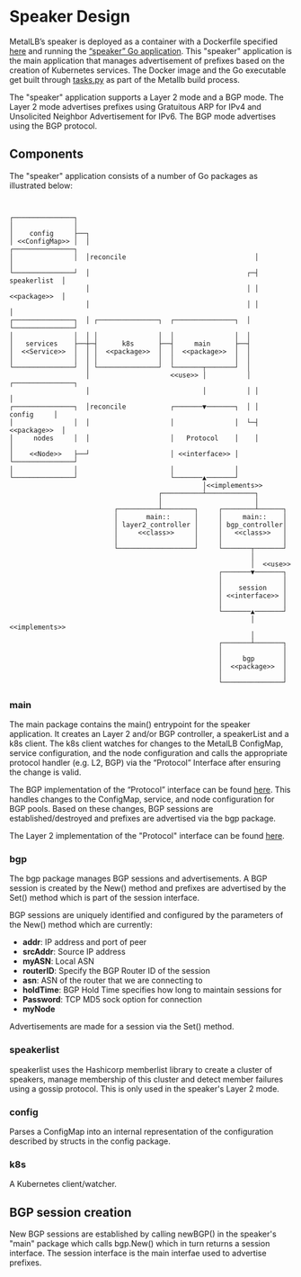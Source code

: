 # Speaker Design

MetalLB’s speaker is deployed as a container with a Dockerfile specified
[here](https://github.com/metallb/metallb/blob/main/speaker/Dockerfile) and
running the [“speaker” Go application](https://github.com/metallb/metallb/tree/main/speaker).
This "speaker" application is the main application that manages advertisement of
prefixes based on the creation of Kubernetes services. The Docker image and the
Go executable get built through [tasks.py](https://github.com/metallb/metallb/blob/main/tasks.py)
as part of the Metallb build process.

The "speaker" application supports a Layer 2 mode and a BGP mode. The Layer 2
mode advertises prefixes using Gratuitous ARP for IPv4 and Unsolicited Neighbor
Advertisement for IPv6. The BGP mode advertises using the BGP protocol.

## Components

The "speaker" application consists of a number of Go packages as illustrated
below:

```


┌───────────────┐
│               │
│    config     ├──┐
│ <<ConfigMap>> │  │                                         ┌───────────────┐
│               │  │reconcile                                │               │
└───────────────┘  │                                       ┌─┤  speakerlist  │
                   │                                       │ │  <<package>>  │
                   │                                       │ │               │
┌───────────────┐  │ ┌───────────────┐  ┌───────────────┐  │ └───────────────┘
│               │  │ │               │  │               │  │
│   services    ├──┼─┤      k8s      ├──┤     main      ├──┤
│  <<Service>>  │  │ │  <<package>>  │  │  <<package>>  │  │
│               │  │ │               │  │               │  │
└───────────────┘  │ └───────────────┘  └───────┬───────┘  │
                   │                    <<use>> │          │ ┌───────────────┐
                   │                            │          │ │               │
┌───────────────┐  │reconcile           ┌───────▼───────┐  │ │    config     │
│               │  │                    │               │  └─┤  <<package>>  │
│     nodes     │  │                    │   Protocol    │    │               │
│    <<Node>>   ├──┘                    │ <<interface>> │    └───────────────┘
│               │                       │               │
└───────────────┘                       └───────▲───────┘
                                                │<<implements>>
                                     ┌──────────┴────────────┐
                                     │                       │
                          ┌──────────┴────────┐     ┌────────┴──────┐
                          │       main::      │     │     main::    │
                          │ layer2_controller │     │ bgp_controller│
                          │     <<class>>     │     │   <<class>>   │
                          │                   │     │               │
                          └───────────────────┘     └───────┬───────┘
                                                            │
                                                            │  <<use>>
                                                    ┌───────▼───────┐
                                                    │               │
                                                    │    session    │
                                                    │ <<interface>> │
                                                    │               │
                                                    └───────▲───────┘
                                                            │ <<implements>>
                                                            │
                                                    ┌───────┴───────┐
                                                    │               │
                                                    │     bgp       │
                                                    │  <<package>>  │
                                                    │               │
                                                    └───────────────┘

```

### main

The main package contains the main() entrypoint for the speaker application. It
creates an Layer 2 and/or BGP controller, a speakerList and a k8s client. The
k8s client watches for changes to the MetalLB ConfigMap, service configuration,
and the node configuration and calls the appropriate protocol handler (e.g. L2,
BGP) via the “Protocol” Interface after ensuring the change is valid.

The BGP implementation of the “Protocol” interface can be found
[here](https://github.com/metallb/metallb/blob/main/speaker/bgp_controller.go).
This handles changes to the ConfigMap, service, and node configuration for BGP
pools. Based on these changes, BGP sessions are established/destroyed and
prefixes are advertised via the bgp package.

The Layer 2 implementation of the "Protocol" interface can be found
[here](https://github.com/metallb/metallb/blob/main/speaker/layer2_controller.go).

### bgp

The bgp package manages BGP sessions and advertisements. A BGP session is
created by the New() method and prefixes are advertised by the Set() method
which is part of the session interface.

BGP sessions are uniquely identified and configured by the parameters of the
New() method which are currently:

* **addr**: IP address and port of peer
* **srcAddr**: Source IP address
* **myASN**: Local ASN
* **routerID**: Specify the BGP Router ID of the session
* **asn**: ASN of the router that we are connecting to
* **holdTime**: BGP Hold Time specifies how long to maintain sessions for
* **Password**: TCP MD5 sock option for connection
* **myNode**

Advertisements are made for a session via the Set() method.

### speakerlist

speakerlist uses the Hashicorp memberlist library to create a cluster of
speakers, manage membership of this cluster and detect member failures using
a gossip protocol. This is only used in the speaker's Layer 2 mode.

### config

Parses a ConfigMap into an internal representation of the configuration
described by structs in the config package.

### k8s

A Kubernetes client/watcher.

## BGP session creation

New BGP sessions are established by calling newBGP() in the speaker's "main"
package which calls bgp.New() which in turn returns a session interface. The session
interface is the main interfae used to advertise prefixes.
